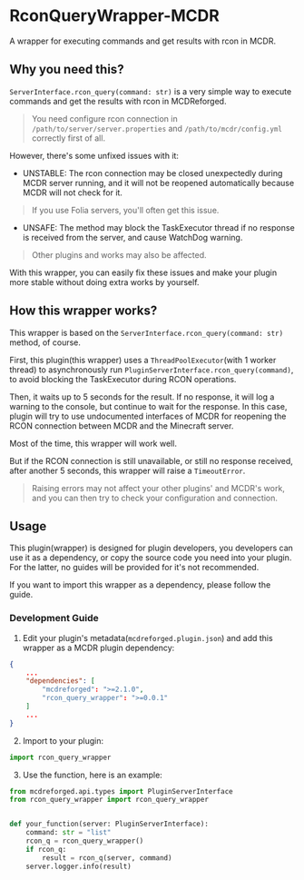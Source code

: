 # RconQueryWrapper-MCDR
A wrapper for executing commands and get results with rcon in MCDR.

## Why you need this?
`ServerInterface.rcon_query(command: str)` is a very simple way to execute commands and get the results with rcon in MCDReforged.
> You need configure rcon connection in `/path/to/server/server.properties` and `/path/to/mcdr/config.yml` correctly first of all.

However, there's some unfixed issues with it:
- UNSTABLE: The rcon connection may be closed unexpectedly during MCDR server running, and it will not be reopened automatically because MCDR will not check for it.
> If you use Folia servers, you'll often get this issue.

- UNSAFE: The method may block the TaskExecutor thread if no response is received from the server, and cause WatchDog warning.
> Other plugins and works may also be affected.

With this wrapper, you can easily fix these issues and make your plugin more stable without doing extra works by yourself.

## How this wrapper works?
This wrapper is based on the `ServerInterface.rcon_query(command: str)` method, of course.

First, this plugin(this wrapper) uses a `ThreadPoolExecutor`(with 1 worker thread) to asynchronously run `PluginServerInterface.rcon_query(command)`, to avoid blocking the TaskExecutor during RCON operations.

Then, it waits up to 5 seconds for the result. If no response, it will log a warning to the console, but continue to wait for the response. In this case, plugin will try to use undocumented interfaces of MCDR for reopening the RCON connection between MCDR and the Minecraft server.

Most of the time, this wrapper will work well.

But if the RCON connection is still unavailable, or still no response received, after another 5 seconds, this wrapper will raise a `TimeoutError`.
> Raising errors may not affect your other plugins' and MCDR's work, and you can then try to check your configuration and connection.

## Usage
This plugin(wrapper) is designed for plugin developers, you developers can use it as a dependency, or copy the source code you need into your plugin. For the latter, no guides will be provided for it's not recommended.

If you want to import this wrapper as a dependency, please follow the guide.

### Development Guide
1. Edit your plugin's metadata(`mcdreforged.plugin.json`) and add this wrapper as a MCDR plugin dependency:
```json
{
    ...
    "dependencies": [
        "mcdreforged": ">=2.1.0",
        "rcon_query_wrapper": ">=0.0.1"
    ]
    ...
}
```

2. Import to your plugin:
```python
import rcon_query_wrapper
```

3. Use the function, here is an example:
```python
from mcdreforged.api.types import PluginServerInterface
from rcon_query_wrapper import rcon_query_wrapper


def your_function(server: PluginServerInterface):
    command: str = "list"
    rcon_q = rcon_query_wrapper()
    if rcon_q:
        result = rcon_q(server, command)
    server.logger.info(result)
```